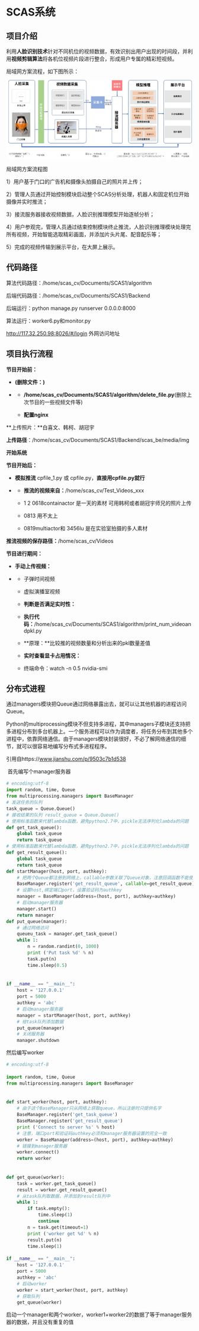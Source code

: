 # SCAS系统

## 项目介绍

利用**人脸识别技术**针对不同机位的视频数据，有效识别出用户出现的时间段，并利用**视频剪辑算法**将各机位视频片段进行整合，形成用户专属的精彩短视频。

局域网方案流程，如下图所示：

![img](.\imgs\2022_11_10-YanXu-SCAS1.assets\wps1.jpg) 

局域网方案流程图

1）用户基于门口的广告机和摄像头拍摄自己的照片并上传；

2）管理人员通过开始控制模块启动整个SCAS分析处理，机器人和固定机位开始摄像并实时推流；

3）接流服务器接收视频数据，人脸识别推理模型开始逐帧分析；

4）用户参观完，管理人员通过结束控制模块终止推流，人脸识别推理模块处理完所有视频，开始智能选取精彩画面，并添加片头片尾、配音配乐等；

5）完成的视频传输到展示平台，在大屏上展示。

## **代码路径**

算法代码路径：/home/scas_cv/Documents/SCAS1/algorithm

后端代码路径：/home/scas_cv/Documents/SCAS1/Backend

后端运行：python manage.py runserver 0.0.0.0:8000

算法运行：worker6.py和monitor.py

http://117.32.250.98:8026/#/login 外网访问地址

## **项目执行流程**

**节目开始前：**

- **(删除文件：)** 

- -  **/home/scas_cv/Documents/SCAS1/algorithm/delete_file.py**(删除上次节目的一些视频文件等)

  -  **配置nginx**

**上传照片：**白喜文、韩柯、胡冠宇

**上传路径**：/home/scas_cv/Documents/SCAS1/Backend/scas_be/media/img

**开始系统**

**节目开始后：**

- **模拟推流** cpfile_1.py 或 cpfile.py，**直接用cpfile.py就行**

- - **推流的视频来自：**/home/scas_cv/Test_Videos_xxx

  -   1 2 0618containactor 是一天的素材 可用韩柯或者胡冠宇师兄的照片上传

  -   0813 用不太上 

  -   0819multiactor和 3456lu 是在实验室拍摄的多人素材 

**推流视频的保存路径：**/home/scas_cv/Videos

**节目进行期间：**

- **手动上传视频：**

- -  子弹时间视频

  -  虚拟演播室视频

  -  **判断是否满足实时性：**  

  -  **执行代码：**/home/scas_cv/Documents/SCAS1/algorithm/print_num_videoandpkl.py

  -  **原理：**比较推的视频数量和分析出来的pkl数量差值

  -  **实时查看显卡占用情况：**

  -  终端命令：watch -n 0.5 nvidia-smi 

## **分布式进程**

通过managers模块把Queue通过网络暴露出去，就可以让其他机器的进程访问Queue。

Python的multiprocessing模块不但支持多进程，其中managers子模块还支持把多进程分布到多台机器上。一个服务进程可以作为调度者，将任务分布到其他多个进程中，依靠网络通信。由于managers模块封装很好，不必了解网络通信的细节，就可以很容易地编写分布式多进程程序。

引用自https://www.jianshu.com/p/9503c7b1d538

​	首先编写个manager服务器

```python
# encoding:utf-8 
import random, time, Queue 
from multiprocessing.managers import BaseManager 
# 发送任务的队列 
task_queue = Queue.Queue() 
# 接收结果的队列 result_queue = Queue.Queue() 
# 使用标准函数来代替lambda函数，避免python2.7中，pickle无法序列化lambda的问题 
def get_task_queue(): 
    global task_queue 
    return task_queue 
# 使用标准函数来代替lambda函数，避免python2.7中，pickle无法序列化lambda的问题 
def get_result_queue(): 
    global task_queue 
    return task_queue 
def startManager(host, port, authkey): 
    # 把两个Queue都注册到网络上，callable参数关联了Queue对象，注意回调函数不能使用括号 
    BaseManager.register('get_result_queue', callable=get_result_queue) 
    # 设置host,绑定端口port，设置验证码为authkey 
    manager = BaseManager(address=(host, port), authkey=authkey) 
    # 启动manager服务器 
    manager.start() 
    return manager 
def put_queue(manager): 
    # 通过网络访问
    queueu_task = manager.get_task_queue() 
    while 1: 
        n = random.randint(0, 1000) 
        print ('Put task %d' % n) 
        task.put(n) 
        time.sleep(0.5) 


if __name__ == "__main__": 
    host = '127.0.0.1' 
    port = 5000 
    authkey = 'abc' 
    # 启动manager服务器 
    manager = startManager(host, port, authkey) 
    # 给task队列添加数据 
    put_queue(manager) 
    # 关闭服务器 
    manager.shutdown
```

然后编写worker

```python
# encoding:utf-8

import random, time, Queue
from multiprocessing.managers import BaseManager


def start_worker(host, port, authkey):
    # 由于这个BaseManager只从网络上获取queue，所以注册时只提供名字
    BaseManager.register('get_task_queue')
    BaseManager.register('get_result_queue')
    print ('Connect to server %s' % host)
    # 注意，端口port和验证码authkey必须和manager服务器设置的完全一致
    worker = BaseManager(address=(host, port), authkey=authkey)
    # 链接到manager服务器
    worker.connect()
    return worker


def get_queue(worker):
    task = worker.get_task_queue()
    result = worker.get_result_queue()
    # 从task队列取数据，并添加到result队列中
    while 1:
        if task.empty():
            time.sleep(1)
            continue
        n = task.get(timeout=1)
        print ('worker get %d' % n)
        result.put(n)
        time.sleep(1)

if __name__ == "__main__":
    host = '127.0.0.1'
    port = 5000
    authkey = 'abc'
    # 启动worker
    worker = start_worker(host, port, authkey)
    # 获取队列
    get_queue(worker)
```

启动一个manager和两个worker，worker1+worker2的数据了等于manager服务器的数据，并且没有重复的值


